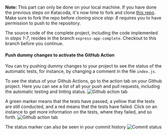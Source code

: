 **Note:** This part can only be done on your local machine. If you have done the previous steps on Katacoda, it's now time to fork and clone [this repo](https://github.com/nwessman/katacoda-scenarios/tree/express-app-complete). Make sure to fork the repo before cloning since *step: 8* requires you to have permission to push to the repository. 

The source code of the complete project, including the code implemented in *steps 1-7*, resides in the branch `express-app-complete`. Checkout to this branch before you continue.

#### Push dummy changes to activate the GitHub Action

You can try pushing dummy changes to your project to see the status of the automatic tests, for instance, by changing a comment in the file `index.js`.

To see the status of your Github Actions, go to the action tab on your Github project. Here you can see a list of all your push and pull requests, including the automatic testing and linting status.
![Github action tab](https://github.com/nwessman/katacoda-scenarios/blob/main/CI/assets/Action-bar.jpg?raw=true)
<br/>

A green marker means that the tests have passed, a yellow that the tests are still conducted, and a red means that the tests have failed. Click on an instance to get more information on the tests, where they failed, and so forth.
![Github action tab](https://github.com/nwessman/katacoda-scenarios/blob/main/CI/assets/Actions-workflow.jpg?raw=true)
<br/>

The status marker can also be seen in your commit history
![Commit status](https://github.com/nwessman/katacoda-scenarios/blob/main/CI/assets/Commit-checkbox.jpg?raw=true)
